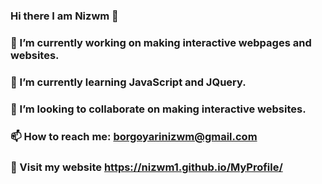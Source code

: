 ### Hi there I am Nizwm 👋
### 🔭 I’m currently working on making interactive webpages and websites.
### 🌱 I’m currently learning JavaScript and JQuery.
### 👯 I’m looking to collaborate on making interactive websites.
### 📫 How to reach me: borgoyarinizwm@gmail.com
### 🔗 Visit my website https://nizwm1.github.io/MyProfile/


